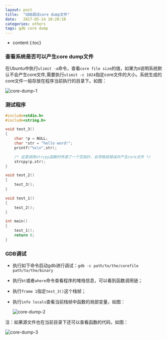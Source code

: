 ```yaml
---
layout: post
title:  "GDB调试core dump文件"
date:   2017-05-14 10:20:10
categories: others
tags: gdb core dump
---
```


* content
{:toc}

### 查看系统是否可以产生core dump文件

在Ubuntu中执行`ulimit -a`命令，查看`core file size`的值，如果为`0`说明系统默认不会产生core文件,需要执行`ulimit -c 1024`指定core文件的大小。系统生成的core文件一般存放在程序当前执行的目录下。如图：

![core-dump-1]({{"/css/pics/coredump/core-dump-1.jpg"}})  

### 测试程序

```c
#include<stdio.h>
#include<string.h>

void test_3()
{
	char *p = NULL;
	char *str = "hello word!";	
	printf("%s\n",str);

    /* 这里调用strcpy函数时传递了一个空指针，会导致段错误并产生core文件 */
	strcpy(p,str);
}

void test_2()
{
	test_3();
}

void test_1()
{
	test_2();
}

int main()
{
	test_1();
	return 0;
}
```

### GDB调试

* 执行如下命令启动gdb进行调试：`gdb -c path/to/the/corefile path/to/the/binary`

* 执行`bt`或者`where`命令查看程序的堆栈信息，可以看到函数调用链；

* 执行`frame 1`指定`test_3()`这个栈帧；

* 执行`info locals`查看当前栈帧中函数的局部变量，如图：

	![core-dump-2]({{"/css/pics/coredump/core-dump-2.jpg"}})  

注：如果源文件也在当前目录下还可以查看函数的代码，如图：

![core-dump-3]({{"/css/pics/coredump/core-dump-3.jpg"}})  
